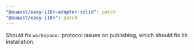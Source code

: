 ```yaml
---
"@auaust/easy-i18n-adapter-solid": patch
"@auaust/easy-i18n": patch
---
```


Should fix `workspace:` protocol issues on publishing, which should fix lib installation.
